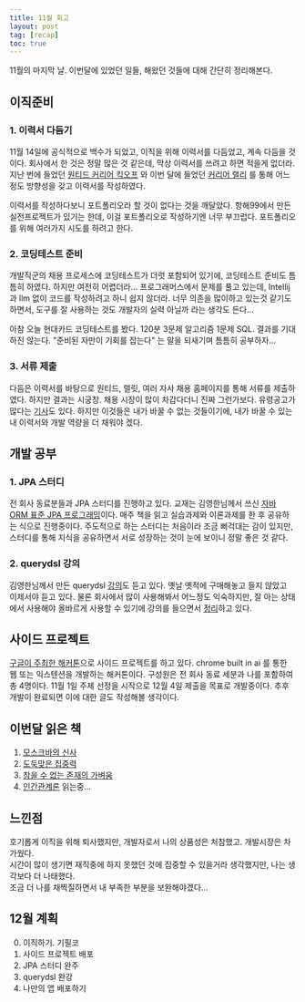 ```yaml
---
title: 11월 회고
layout: post
tag: [recap]
toc: true
---
```


11월의 마지막 날. 이번달에 있었던 일들, 해왔던 것들에 대해 간단히 정리해본다.

## 이직준비
### 1. 이력서 다듬기

11월 14일에 공식적으로 백수가 되었고, 이직을 위해 이력서를 다듬었고, 계속 다듬을 것이다.
회사에서 한 것은 정말 많은 것 같은데, 막상 이력서를 쓰려고 하면 적을게 없더라.
지난 번에 들었던 [원티드 커리어 킥오프](https://www.wanted.co.kr/events/pre_kickoff_2024_autumn) 와 이번 달에 들었던 [커리어 랠리](https://inf.run/8qTc4) 를 통해 어느정도 방향성을 갖고 이력서를 작성하였다. 

이력서를 작성하다보니 포트폴리오라 할 것이 없다는 것을 깨달았다. 항해99에서 만든 실전프로젝트가 있기는 한데, 이걸 포트폴리오로 작성하기엔 너무 부끄럽다. 포트폴리오를 위해 여러가지 시도를 하려고 한다.

### 2. 코딩테스트 준비

개발직군의 채용 프로세스에 코딩테스트가 더럿 포함되어 있기에, 코딩테스트 준비도 틈틈히 하였다. 
하지만 여전히 어렵더라... 프로그래머스에서 문제를 풀고 있는데, Intellij 과 llm 없이 코드를 작성하려고 하니 쉽지 않더라. 너무 의존을 많이하고 있는것 같기도 하면서, 도구를 잘 사용하는 것도 개발자의 실력 아닐까 라는 생각도 든다...

아참 오늘 현대카드 코딩테스트를 봤다. 120분 3문제 알고리즘 1문제 SQL. 결과를 기대하진 않는다. "준비된 자만이 기회를 잡는다" 는 말을 되새기며 틈틈히 공부하자...

### 3. 서류 제출

다듬은 이력서를 바탕으로 원티드, 렐릿, 여러 자사 채용 홈페이지를 통해 서류를 제출하였다. 
하지만 결과는 시궁창. 채용 시장이 많이 차갑다더니 진짜 그런가보다. 유령공고가 많다는 [기사](https://www.cio.com/article/3611792/%EC%B1%84%EC%9A%A9-%EA%B3%84%ED%9A%8D-%EC%97%86%EB%8A%94%EB%8D%B0%EB%8F%84-%EC%9D%B8%EC%9E%AC-%EB%AA%A8%EC%8B%AD%EB%8B%88%EB%8B%A4-%C2%B7-%C2%B7-%C2%B7-%EC%9C%A0%EB%A0%B9.html)도 있다. 
하지만 이것들은 내가 바꿀 수 없는 것들이기에, 내가 바꿀 수 있는 내 이력서와 개발 역량을 더 채워야 겠다. 



## 개발 공부 
### 1. JPA 스터디
전 회사 동료분들과 JPA 스터디를 진행하고 있다. 교재는 김영한님께서 쓰신 [자바 ORM 표준 JPA 프로그래밍](https://product.kyobobook.co.kr/detail/S000000935744)이다. 매주 책을 읽고 실습과제와 이론과제를 한 후 공유하는 식으로 진행중이다. 주도적으로 하는 스터디는 처음이라 조금 삐걱대는 감이 있지만, 스터디를 통해 지식을 공유하면서 서로 성장하는 것이 눈에 보이니 정말 좋은 것 같다.


### 2. querydsl 강의
김영한님께서 만든 querydsl [강의](https://inf.run/Soef)도 듣고 있다. 옛날 옛적에 구매해놓고 들지 않았고 이제서야 듣고 있다. 물론 회사에서 많이 사용해봐서 어느정도 익숙하지만, 잘 아는 상태에서 사용해야 올바르게 사용할 수 있기에 강의를 들으면서 [정리](https://hobit22.notion.site/Querydsl-142213a486ad80e99ab1fff93f4a44f6?pvs=4)하고 있다.  


## 사이드 프로젝트

[구글이 주최한 해커톤](https://googlechromeai.devpost.com/)으로 사이드 프로젝트를 하고 있다. chrome built in ai 를 통한 웹 또는 익스텐션을 개발하는 해커톤이다. 
구성원은 전 회사 동료 세분과 나를 포함하여 총 4명이다. 11월 1일 주제 선정을 시작으로 12월 4일 제출을 목표로 개발중이다. 추후 개발이 완료되면 이에 대한 글도 작성해볼 생각이다. 


## 이번달 읽은 책
1. [모스크바의 신사](https://hobit22.notion.site/130213a486ad802f8885cf21be1cbd37?pvs=4)
2. [도둑맞은 집중력](https://hobit22.notion.site/139213a486ad8042b4a2e9e7daca7031?pvs=4)
3. [참을 수 없는 존재의 가벼움](https://hobit22.notion.site/141213a486ad80f29ca6cdecd00589bd?pvs=4)
4. [인간관계론](https://hobit22.notion.site/11f213a486ad80e2b0bce1ff0fd0100b?pvs=4) 읽는중...

## 느낀점
호기롭게 이직을 위해 퇴사했지만, 개발자로서 나의 상품성은 처참했고. 개발시장은 차가웠다.    
시간이 많이 생기면 재직중에 하지 못했던 것에 집중할 수 있을거라 생각했지만, 나는 생각보다 더 나태했다.  
조금 더 나를 채찍질하면서 내 부족한 부분을 보완해야겠다...

## 12월 계획
0. 이직하기. 기필코
1. 사이드 프로젝트 배포
2. JPA 스터디 완주
3. querydsl 완강
4. 나만의 앱 배포하기